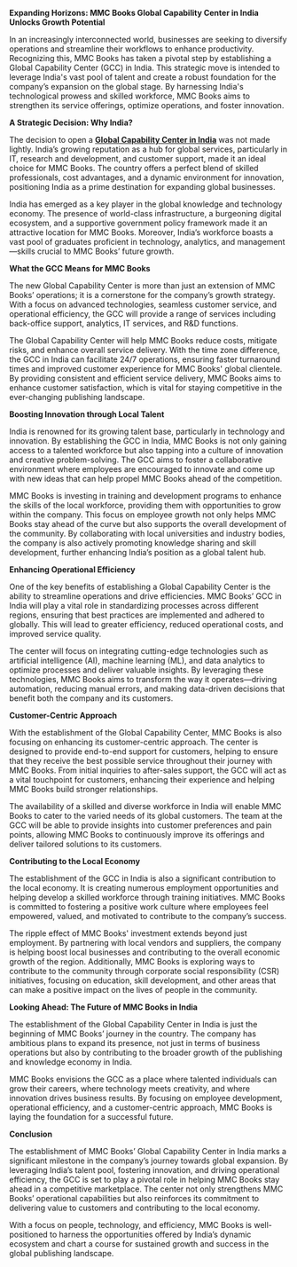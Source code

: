 **Expanding Horizons: MMC Books Global Capability Center in India Unlocks Growth Potential**




<p>In an increasingly interconnected world, businesses are seeking to diversify operations and streamline their workflows to enhance productivity. Recognizing this, MMC Books has taken a pivotal step by establishing a Global Capability Center (GCC) in India. This strategic move is intended to leverage India's vast pool of talent and create a robust foundation for the company&rsquo;s expansion on the global stage. By harnessing India's technological prowess and skilled workforce, MMC Books aims to strengthen its service offerings, optimize operations, and foster innovation.</p>
<p></p>
<p><strong>A Strategic Decision: Why India?</strong></p>
<p>The decision to open a <a href="https://mmcbooks.com/global-capability-center-in-india/"><strong>Global Capability Center in India</strong></a> was not made lightly. India&rsquo;s growing reputation as a hub for global services, particularly in IT, research and development, and customer support, made it an ideal choice for MMC Books. The country offers a perfect blend of skilled professionals, cost advantages, and a dynamic environment for innovation, positioning India as a prime destination for expanding global businesses.</p>
<p></p>
<p>India has emerged as a key player in the global knowledge and technology economy. The presence of world-class infrastructure, a burgeoning digital ecosystem, and a supportive government policy framework made it an attractive location for MMC Books. Moreover, India&rsquo;s workforce boasts a vast pool of graduates proficient in technology, analytics, and management&mdash;skills crucial to MMC Books&rsquo; future growth.</p>
<p></p>
<p><strong>What the GCC Means for MMC Books</strong></p>
<p>The new Global Capability Center is more than just an extension of MMC Books&rsquo; operations; it is a cornerstone for the company&rsquo;s growth strategy. With a focus on advanced technologies, seamless customer service, and operational efficiency, the GCC will provide a range of services including back-office support, analytics, IT services, and R&amp;D functions.</p>
<p></p>
<p>The Global Capability Center will help MMC Books reduce costs, mitigate risks, and enhance overall service delivery. With the time zone difference, the GCC in India can facilitate 24/7 operations, ensuring faster turnaround times and improved customer experience for MMC Books' global clientele. By providing consistent and efficient service delivery, MMC Books aims to enhance customer satisfaction, which is vital for staying competitive in the ever-changing publishing landscape.</p>
<p></p>
<p><strong>Boosting Innovation through Local Talent</strong></p>
<p>India is renowned for its growing talent base, particularly in technology and innovation. By establishing the GCC in India, MMC Books is not only gaining access to a talented workforce but also tapping into a culture of innovation and creative problem-solving. The GCC aims to foster a collaborative environment where employees are encouraged to innovate and come up with new ideas that can help propel MMC Books ahead of the competition.</p>
<p></p>
<p>MMC Books is investing in training and development programs to enhance the skills of the local workforce, providing them with opportunities to grow within the company. This focus on employee growth not only helps MMC Books stay ahead of the curve but also supports the overall development of the community. By collaborating with local universities and industry bodies, the company is also actively promoting knowledge sharing and skill development, further enhancing India&rsquo;s position as a global talent hub.</p>
<p></p>
<p><strong>Enhancing Operational Efficiency</strong></p>
<p>One of the key benefits of establishing a Global Capability Center is the ability to streamline operations and drive efficiencies. MMC Books&rsquo; GCC in India will play a vital role in standardizing processes across different regions, ensuring that best practices are implemented and adhered to globally. This will lead to greater efficiency, reduced operational costs, and improved service quality.</p>
<p></p>
<p>The center will focus on integrating cutting-edge technologies such as artificial intelligence (AI), machine learning (ML), and data analytics to optimize processes and deliver valuable insights. By leveraging these technologies, MMC Books aims to transform the way it operates&mdash;driving automation, reducing manual errors, and making data-driven decisions that benefit both the company and its customers.</p>
<p></p>
<p><strong>Customer-Centric Approach</strong></p>
<p>With the establishment of the Global Capability Center, MMC Books is also focusing on enhancing its customer-centric approach. The center is designed to provide end-to-end support for customers, helping to ensure that they receive the best possible service throughout their journey with MMC Books. From initial inquiries to after-sales support, the GCC will act as a vital touchpoint for customers, enhancing their experience and helping MMC Books build stronger relationships.</p>
<p></p>
<p>The availability of a skilled and diverse workforce in India will enable MMC Books to cater to the varied needs of its global customers. The team at the GCC will be able to provide insights into customer preferences and pain points, allowing MMC Books to continuously improve its offerings and deliver tailored solutions to its customers.</p>
<p></p>
<p><strong>Contributing to the Local Economy</strong></p>
<p>The establishment of the GCC in India is also a significant contribution to the local economy. It is creating numerous employment opportunities and helping develop a skilled workforce through training initiatives. MMC Books is committed to fostering a positive work culture where employees feel empowered, valued, and motivated to contribute to the company&rsquo;s success.</p>
<p></p>
<p>The ripple effect of MMC Books' investment extends beyond just employment. By partnering with local vendors and suppliers, the company is helping boost local businesses and contributing to the overall economic growth of the region. Additionally, MMC Books is exploring ways to contribute to the community through corporate social responsibility (CSR) initiatives, focusing on education, skill development, and other areas that can make a positive impact on the lives of people in the community.</p>
<p></p>
<p><strong>Looking Ahead: The Future of MMC Books in India</strong></p>
<p>The establishment of the Global Capability Center in India is just the beginning of MMC Books&rsquo; journey in the country. The company has ambitious plans to expand its presence, not just in terms of business operations but also by contributing to the broader growth of the publishing and knowledge economy in India.</p>
<p></p>
<p>MMC Books envisions the GCC as a place where talented individuals can grow their careers, where technology meets creativity, and where innovation drives business results. By focusing on employee development, operational efficiency, and a customer-centric approach, MMC Books is laying the foundation for a successful future.</p>
<p></p>
<p><strong>Conclusion</strong></p>
<p>The establishment of MMC Books&rsquo; Global Capability Center in India marks a significant milestone in the company&rsquo;s journey towards global expansion. By leveraging India&rsquo;s talent pool, fostering innovation, and driving operational efficiency, the GCC is set to play a pivotal role in helping MMC Books stay ahead in a competitive marketplace. The center not only strengthens MMC Books&rsquo; operational capabilities but also reinforces its commitment to delivering value to customers and contributing to the local economy.</p>
<p></p>
<p>With a focus on people, technology, and efficiency, MMC Books is well-positioned to harness the opportunities offered by India&rsquo;s dynamic ecosystem and chart a course for sustained growth and success in the global publishing landscape.</p>
